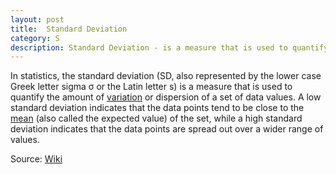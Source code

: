 ```yaml
---
layout: post
title:  Standard Deviation
category: S
description: Standard Deviation - is a measure that is used to quantify the amount of variation or dispersion of a set of data values.
---
```

In statistics, the standard deviation (SD, also represented by the lower case Greek letter sigma σ or the Latin letter s) is a measure that is used to quantify the amount of [variation](https://www.dsglossary.com/v/variance) or dispersion of a set of data values. A low standard deviation indicates that the data points tend to be close to the [mean](https://www.dsglossary.com/m/mean) (also called the expected value) of the set, while a high standard deviation indicates that the data points are spread out over a wider range of values.

Source: [Wiki](https://en.wikipedia.org/wiki/Standard_deviation)